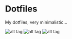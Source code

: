 # Dotfiles

My dotfiles, very minimalistic...

![alt tag](http://image.noelshack.com/fichiers/2015/52/1450903985-2015-12-23-214101-1680x1050-scrot.png)
![alt tag](http://image.noelshack.com/fichiers/2015/52/1450903996-2015-12-23-214349-1680x1050-scrot.png)
![alt tag](http://image.noelshack.com/fichiers/2015/52/1450904013-2015-12-23-214121-1680x1050-scrot.png)
